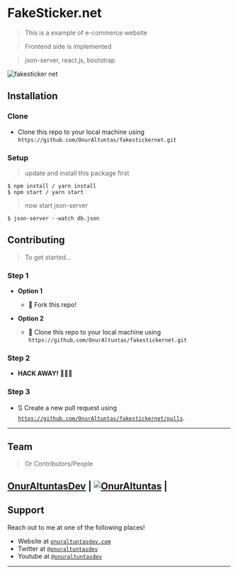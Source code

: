 
# FakeSticker.net

> This is a example of e-commerce website

> Frontend side is implemented 

> json-server, react.js, bootstrap


![fakesticker net](https://user-images.githubusercontent.com/53194850/91433684-55187680-e86c-11ea-8bad-738311257ec6.PNG)


## Installation

### Clone

- Clone this repo to your local machine using `https://github.com/OnurAltuntas/fakestickernet.git`

### Setup

> update and install this package first

```shell
$ npm install / yarn install
$ npm start / yarn start
```

> now start json-server
```shell
$ json-server --watch db.json
```

## Contributing

> To get started...

### Step 1

- **Option 1**
    - 🍴 Fork this repo!

- **Option 2**
    - 👯 Clone this repo to your local machine using `https://github.com/OnurAltuntas/fakestickernet.git`

### Step 2

- **HACK AWAY!** 🔨🔨🔨

### Step 3

- 🔃 Create a new pull request using <a href="https://github.com/OnurAltuntas/fakestickernet/pulls" target="_blank">`https://github.com/OnurAltuntas/fakestickernet/pulls`</a>.

---

## Team

> Or Contributors/People

 <a href="https://onuraltuntasdev.netlify.app/" target="_blank">**OnurAltuntasDev**</a> 
 | [![OnurAltuntas](https://avatars0.githubusercontent.com/u/53194850?s=460&u=88ff0b9c8fe41c908d3c9b7ff43eb00dba669e66&v=4)](https://onuraltuntasdev.netlify.app)  |
---

## Support

Reach out to me at one of the following places!

- Website at <a href="https://onuraltuntasdev.netlify.app/" target="_blank">`onuraltuntasdev.com`</a>
- Twitter at <a href="http://twitter.com/onuraltuntasdev" target="_blank">`@onuraltuntasdev`</a>
- Youtube at <a href="https://www.youtube.com/channel/UCalJQ45NyMzMvPqK5n0xYEA" target="_blank">`@onuraltuntasdev`</a>
---

